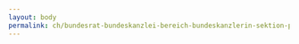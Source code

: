 ```yaml
---
layout: body
permalink: ch/bundesrat-bundeskanzlei-bereich-bundeskanzlerin-sektion-planung-und-strategie/
---
```


